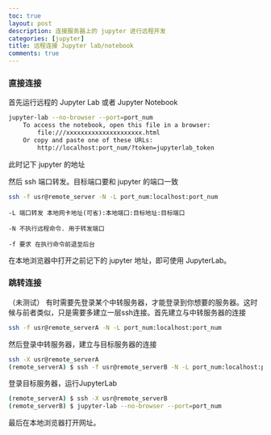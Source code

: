 ```yaml
---
toc: true
layout: post
description: 连接服务器上的 jupyter 进行远程开发
categories: [jupyter]
title: 远程连接 Jupyter lab/notebook
comments: true
---
```


### **直接连接**

首先运行远程的 Jupyter Lab 或者 Jupyter Notebook

```bash
jupyter-lab --no-browser --port=port_num
	To access the notebook, open this file in a browser:
		file:///xxxxxxxxxxxxxxxxxxxxx.html
	Or copy and paste one of these URLs:
		http://localhost:port_num/?token=jupyterlab_token
```
此时记下 jupyter 的地址

然后 ssh 端口转发。目标端口要和 jupyter 的端口一致

```bash
ssh -f usr@remote_server -N -L port_num:localhost:port_num
```

`-L 端口转发 本地网卡地址(可省):本地端口:目标地址:目标端口`

`-N 不执行远程命令. 用于转发端口`

`-f 要求 在执行命令前退至后台`

在本地浏览器中打开之前记下的 jupyter 地址，即可使用 JupyterLab。

### **跳转连接**
（未测试）
有时需要先登录某个中转服务器，才能登录到你想要的服务器。这时候与前者类似，只是需要多建立一层ssh连接。首先建立与中转服务器的连接

```bash
ssh -f usr@remote_serverA -N -L port_num:localhost:port_num
```

然后登录中转服务器，建立与目标服务器的连接

```bash
ssh -X usr@remote_serverA
(remote_serverA) $ ssh -f usr@remote_serverB -N -L port_num:localhost:port_num
```

登录目标服务器，运行JupyterLab

```bash
(remote_serverA) $ ssh -X usr@remote_serverB
(remote_serverB) $ jupyter-lab --no-browser --port=port_num
```

最后在本地浏览器打开网址。
